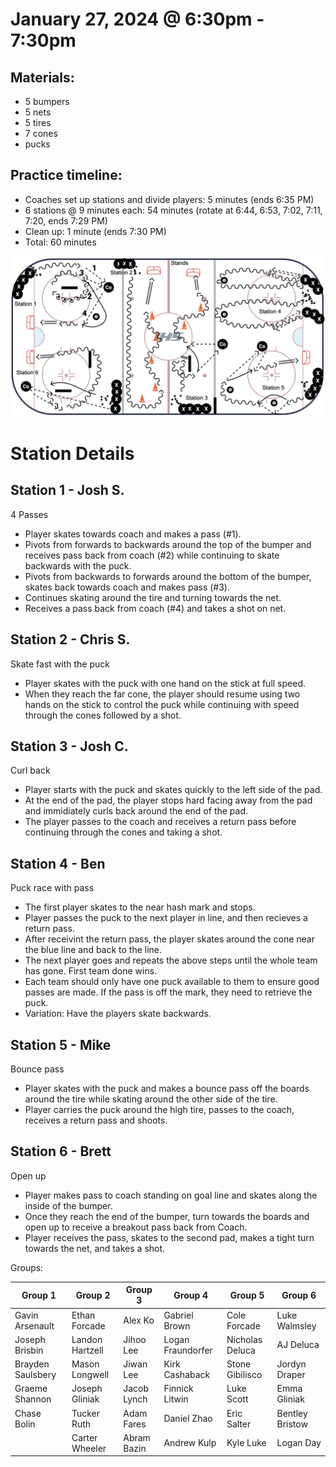 # January 27, 2024 @ 6:30pm - 7:30pm

## Materials:
- 5 bumpers
- 5 nets
- 5 tires
- 7 cones
- pucks

## Practice timeline:
- Coaches set up stations and divide players: 5 minutes (ends 6:35 PM)
- 6 stations @ 9 minutes each: 54 minutes (rotate at 6:44, 6:53, 7:02, 7:11, 7:20, ends 7:29 PM)
- Clean up: 1 minute (ends 7:30 PM)
- Total: 60 minutes
  
<img src="https://github.com/salter14/hockey/blob/main/drill_diagrams/Practice_layout_20250127.png" alt="alt" width="800px">

# Station Details

## Station 1 - Josh S. 
4 Passes 
- Player skates towards coach and makes a pass (#1).
- Pivots from forwards to backwards around the top of the bumper and receives pass back from coach (#2) while continuing to skate backwards with the puck.
- Pivots from backwards to forwards around the bottom of the bumper, skates back towards coach and makes pass (#3).
- Continues skating around the tire and turning towards the net.
- Receives a pass back from coach (#4) and takes a shot on net.

## Station 2 - Chris S.
Skate fast with the puck
- Player skates with the puck with one hand on the stick at full speed.
- When they reach the far cone, the player should resume using two hands on the stick to control the puck while continuing with speed through the cones followed by a shot.

## Station 3 - Josh C.
Curl back
- Player starts with the puck and skates quickly to the left side of the pad.
- At the end of the pad, the player stops hard facing away from the pad and immidiately curls back around the end of the pad.
- The player passes to the coach and receives a return pass before continuing through the cones and taking a shot.

## Station 4 - Ben
Puck race with pass
- The first player skates to the near hash mark and stops.
- Player passes the puck to the next player in line, and then recieves a return pass.
- After receivint the return pass, the player skates around the cone near the blue line and back to the line.
- The next player goes and repeats the above steps until the whole team has gone. First team done wins.
- Each team should only have one puck available to them to ensure good passes are made. If the pass is off the mark, they need to retrieve the puck.
- Variation: Have the players skate backwards. 

## Station 5 - Mike
Bounce pass
- Player skates with the puck and makes a bounce pass off the boards around the tire while skating around the other side of the tire.
- Player carries the puck around the high tire, passes to the coach, receives a return pass and shoots.

## Station 6 - Brett
Open up
- Player makes pass to coach standing on goal line and skates along the inside of the bumper.
- Once they reach the end of the bumper, turn towards the boards and open up to receive a breakout pass back from Coach.
- Player receives the pass, skates to the second pad, makes a tight turn towards the net, and takes a shot.


Groups:

| Group 1 | Group 2 | Group 3 | Group 4 | Group 5 | Group 6 |
| ---- | ---- | ---- | ---- | ---- | ---- |
| Gavin Arsenault | Ethan Forcade | Alex Ko | Gabriel Brown | Cole Forcade | Luke Walmsley |
| Joseph Brisbin | Landon Hartzell | Jihoo Lee | Logan Fraundorfer | Nicholas Deluca | AJ Deluca |
| Brayden Saulsbery | Mason Longwell | Jiwan Lee | Kirk Cashaback | Stone Gibilisco | Jordyn Draper |
| Graeme Shannon | Joseph Gliniak | Jacob Lynch | Finnick Litwin | Luke Scott | Emma Gliniak |
| Chase Bolin | Tucker Ruth | Adam Fares | Daniel Zhao | Eric Salter | Bentley Bristow |
|  | Carter Wheeler | Abram Bazin | Andrew Kulp | Kyle Luke | Logan Day |



